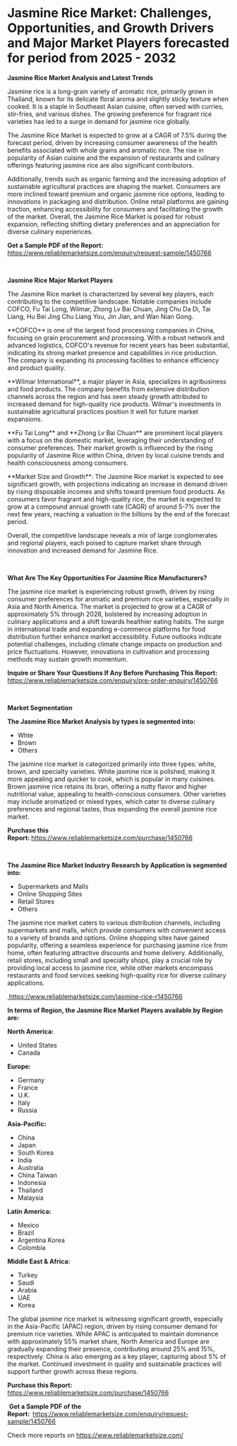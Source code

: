 <p><h1>Jasmine Rice Market: Challenges, Opportunities, and Growth Drivers and Major Market Players forecasted for period from 2025 - 2032</h1></p><p><strong>Jasmine Rice Market Analysis and Latest Trends</strong></p>
<p><p>Jasmine rice is a long-grain variety of aromatic rice, primarily grown in Thailand, known for its delicate floral aroma and slightly sticky texture when cooked. It is a staple in Southeast Asian cuisine, often served with curries, stir-fries, and various dishes. The growing preference for fragrant rice varieties has led to a surge in demand for jasmine rice globally.</p><p>The Jasmine Rice Market is expected to grow at a CAGR of 7.5% during the forecast period, driven by increasing consumer awareness of the health benefits associated with whole grains and aromatic rice. The rise in popularity of Asian cuisine and the expansion of restaurants and culinary offerings featuring jasmine rice are also significant contributors. </p><p>Additionally, trends such as organic farming and the increasing adoption of sustainable agricultural practices are shaping the market. Consumers are more inclined toward premium and organic jasmine rice options, leading to innovations in packaging and distribution. Online retail platforms are gaining traction, enhancing accessibility for consumers and facilitating the growth of the market. Overall, the Jasmine Rice Market is poised for robust expansion, reflecting shifting dietary preferences and an appreciation for diverse culinary experiences.</p></p>
<p><strong>Get a Sample PDF of the Report:&nbsp;</strong> <a href="https://www.reliablemarketsize.com/enquiry/request-sample/1450766?utm_campaign=1929&utm_medium=2&utm_source=Github&utm_content=ia&utm_term=14022025&utm_id=jasmine-rice">https://www.reliablemarketsize.com/enquiry/request-sample/1450766</a></p>
<p>&nbsp;</p>
<p><strong>Jasmine Rice Major Market Players</strong></p>
<p><p>The Jasmine Rice market is characterized by several key players, each contributing to the competitive landscape. Notable companies include COFCO, Fu Tai Long, Wilmar, Zhong Lv Bai Chuan, Jing Chu Da Di, Tai Liang, Hu Bei Jing Chu Liang You, Jin Jian, and Wan Nian Gong.</p><p>**COFCO** is one of the largest food processing companies in China, focusing on grain procurement and processing. With a robust network and advanced logistics, COFCO's revenue for recent years has been substantial, indicating its strong market presence and capabilities in rice production. The company is expanding its processing facilities to enhance efficiency and product quality.</p><p>**Wilmar International**, a major player in Asia, specializes in agribusiness and food products. The company benefits from extensive distribution channels across the region and has seen steady growth attributed to increased demand for high-quality rice products. Wilmar's investments in sustainable agricultural practices position it well for future market expansions.</p><p>**Fu Tai Long** and **Zhong Lv Bai Chuan** are prominent local players with a focus on the domestic market, leveraging their understanding of consumer preferences. Their market growth is influenced by the rising popularity of Jasmine Rice within China, driven by local cuisine trends and health consciousness among consumers.</p><p>**Market Size and Growth**: The Jasmine Rice market is expected to see significant growth, with projections indicating an increase in demand driven by rising disposable incomes and shifts toward premium food products. As consumers favor fragrant and high-quality rice, the market is expected to grow at a compound annual growth rate (CAGR) of around 5-7% over the next few years, reaching a valuation in the billions by the end of the forecast period.</p><p>Overall, the competitive landscape reveals a mix of large conglomerates and regional players, each poised to capture market share through innovation and increased demand for Jasmine Rice.</p></p>
<p>&nbsp;</p>
<p><strong>What Are The Key Opportunities For Jasmine Rice Manufacturers?</strong></p>
<p><p>The jasmine rice market is experiencing robust growth, driven by rising consumer preferences for aromatic and premium rice varieties, especially in Asia and North America. The market is projected to grow at a CAGR of approximately 5% through 2028, bolstered by increasing adoption in culinary applications and a shift towards healthier eating habits. The surge in international trade and expanding e-commerce platforms for food distribution further enhance market accessibility. Future outlooks indicate potential challenges, including climate change impacts on production and price fluctuations. However, innovations in cultivation and processing methods may sustain growth momentum.</p></p>
<p><strong>Inquire or Share Your Questions If Any Before Purchasing This Report:</strong> <a href="https://www.reliablemarketsize.com/enquiry/pre-order-enquiry/1450766?utm_campaign=1929&utm_medium=2&utm_source=Github&utm_content=ia&utm_term=14022025&utm_id=jasmine-rice">https://www.reliablemarketsize.com/enquiry/pre-order-enquiry/1450766</a></p>
<p>&nbsp;</p>
<p><strong>Market Segmentation</strong></p>
<p><strong>The Jasmine Rice Market Analysis by types is segmented into:</strong></p>
<p><ul><li>Whte</li><li>Brown</li><li>Others</li></ul></p>
<p><p>The jasmine rice market is categorized primarily into three types: white, brown, and specialty varieties. White jasmine rice is polished, making it more appealing and quicker to cook, which is popular in many cuisines. Brown jasmine rice retains its bran, offering a nutty flavor and higher nutritional value, appealing to health-conscious consumers. Other varieties may include aromatized or mixed types, which cater to diverse culinary preferences and regional tastes, thus expanding the overall jasmine rice market.</p></p>
<p><strong>Purchase this Report:&nbsp;</strong><a href="https://www.reliablemarketsize.com/purchase/1450766?utm_campaign=1929&utm_medium=2&utm_source=Github&utm_content=ia&utm_term=14022025&utm_id=jasmine-rice">https://www.reliablemarketsize.com/purchase/1450766</a></p>
<p>&nbsp;</p>
<p><strong>The Jasmine Rice Market Industry Research by Application is segmented into:</strong></p>
<p><ul><li>Supermarkets and Malls</li><li>Online Shopping Sites</li><li>Retail Stores</li><li>Others</li></ul></p>
<p><p>The jasmine rice market caters to various distribution channels, including supermarkets and malls, which provide consumers with convenient access to a variety of brands and options. Online shopping sites have gained popularity, offering a seamless experience for purchasing jasmine rice from home, often featuring attractive discounts and home delivery. Additionally, retail stores, including small and specialty shops, play a crucial role by providing local access to jasmine rice, while other markets encompass restaurants and food services seeking high-quality rice for diverse culinary applications.</p></p>
<p><a href="https://www.reliablemarketsize.com/jasmine-rice-r1450766?utm_campaign=1929&utm_medium=2&utm_source=Github&utm_content=ia&utm_term=14022025&utm_id=jasmine-rice">&nbsp;https://www.reliablemarketsize.com/jasmine-rice-r1450766</a></p>
<p><strong>In terms of Region, the Jasmine Rice Market Players available by Region are:</strong></p>
<p>
    <p> <strong> North America: </strong>
        <ul>
            <li>United States</li>
            <li>Canada</li>
        </ul>
        </p> 
    <p> <strong> Europe: </strong>
        <ul>
            <li>Germany</li>
            <li>France</li>
            <li>U.K.</li>
            <li>Italy</li>
            <li>Russia</li>
        </ul>
        </p> 
    <p> <strong> Asia-Pacific: </strong>
        <ul>
            <li>China</li>
            <li>Japan</li>
            <li>South Korea</li>
            <li>India</li>
            <li>Australia</li>
            <li>China Taiwan</li>
            <li>Indonesia</li>
            <li>Thailand</li>
            <li>Malaysia</li>
        </ul>
        </p> 
    <p> <strong> Latin America: </strong>
        <ul>
            <li>Mexico</li>
            <li>Brazil</li>
            <li>Argentina Korea</li>
            <li>Colombia</li>
        </ul>
        </p> 
    <p> <strong> Middle East & Africa: </strong>
        <ul>
            <li>Turkey</li>
            <li>Saudi</li>
            <li>Arabia</li>
            <li>UAE</li>
            <li>Korea</li>
        </ul>
    </p>
    </p>
<p><p>The global jasmine rice market is witnessing significant growth, especially in the Asia-Pacific (APAC) region, driven by rising consumer demand for premium rice varieties. While APAC is anticipated to maintain dominance with approximately 55% market share, North America and Europe are gradually expanding their presence, contributing around 25% and 15%, respectively. China is also emerging as a key player, capturing about 5% of the market. Continued investment in quality and sustainable practices will support further growth across these regions.</p></p>
<p><strong>Purchase this Report: </strong><a href="https://www.reliablemarketsize.com/purchase/1450766?utm_campaign=1929&utm_medium=2&utm_source=Github&utm_content=ia&utm_term=14022025&utm_id=jasmine-rice">https://www.reliablemarketsize.com/purchase/1450766</a></p>
<p>&nbsp;<strong>Get a Sample PDF of the Report:&nbsp;&nbsp;</strong><a href="https://www.reliablemarketsize.com/enquiry/request-sample/1450766?utm_campaign=1929&utm_medium=2&utm_source=Github&utm_content=ia&utm_term=14022025&utm_id=jasmine-rice">https://www.reliablemarketsize.com/enquiry/request-sample/1450766</a></p>
<p><strong></strong></p>
<p>Check more reports on <a href="https://www.reliablemarketsize.com/?utm_campaign=1929&utm_medium=2&utm_source=Github&utm_content=ia&utm_term=14022025&utm_id=jasmine-rice">https://www.reliablemarketsize.com/</a></p>